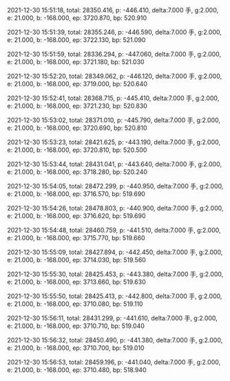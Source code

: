 2021-12-30 15:51:18, total: 28350.416, p: -446.410, delta:7.000 手, g:2.000, e: 21.000, b: -168.000, ep: 3720.870, bp: 520.910

2021-12-30 15:51:39, total: 28355.246, p: -446.590, delta:7.000 手, g:2.000, e: 21.000, b: -168.000, ep: 3722.130, bp: 521.090

2021-12-30 15:51:59, total: 28336.294, p: -447.060, delta:7.000 手, g:2.000, e: 21.000, b: -168.000, ep: 3721.180, bp: 521.030

2021-12-30 15:52:20, total: 28349.062, p: -446.120, delta:7.000 手, g:2.000, e: 21.000, b: -168.000, ep: 3719.000, bp: 520.640

2021-12-30 15:52:41, total: 28368.715, p: -445.410, delta:7.000 手, g:2.000, e: 21.000, b: -168.000, ep: 3721.230, bp: 520.830

2021-12-30 15:53:02, total: 28371.010, p: -445.790, delta:7.000 手, g:2.000, e: 21.000, b: -168.000, ep: 3720.690, bp: 520.810

2021-12-30 15:53:23, total: 28421.625, p: -443.190, delta:7.000 手, g:2.000, e: 21.000, b: -168.000, ep: 3720.810, bp: 520.500

2021-12-30 15:53:44, total: 28431.041, p: -443.640, delta:7.000 手, g:2.000, e: 21.000, b: -168.000, ep: 3718.280, bp: 520.240

2021-12-30 15:54:05, total: 28472.299, p: -440.950, delta:7.000 手, g:2.000, e: 21.000, b: -168.000, ep: 3716.570, bp: 519.690

2021-12-30 15:54:26, total: 28478.803, p: -440.900, delta:7.000 手, g:2.000, e: 21.000, b: -168.000, ep: 3716.620, bp: 519.690

2021-12-30 15:54:48, total: 28460.759, p: -441.510, delta:7.000 手, g:2.000, e: 21.000, b: -168.000, ep: 3715.770, bp: 519.660

2021-12-30 15:55:09, total: 28427.894, p: -442.450, delta:7.000 手, g:2.000, e: 21.000, b: -168.000, ep: 3714.030, bp: 519.560

2021-12-30 15:55:30, total: 28425.453, p: -443.380, delta:7.000 手, g:2.000, e: 21.000, b: -168.000, ep: 3713.660, bp: 519.630

2021-12-30 15:55:50, total: 28425.413, p: -442.800, delta:7.000 手, g:2.000, e: 21.000, b: -168.000, ep: 3710.080, bp: 519.110

2021-12-30 15:56:11, total: 28431.299, p: -441.610, delta:7.000 手, g:2.000, e: 21.000, b: -168.000, ep: 3710.710, bp: 519.040

2021-12-30 15:56:32, total: 28450.490, p: -441.380, delta:7.000 手, g:2.000, e: 21.000, b: -168.000, ep: 3710.700, bp: 519.010

2021-12-30 15:56:53, total: 28459.196, p: -441.040, delta:7.000 手, g:2.000, e: 21.000, b: -168.000, ep: 3710.480, bp: 518.940